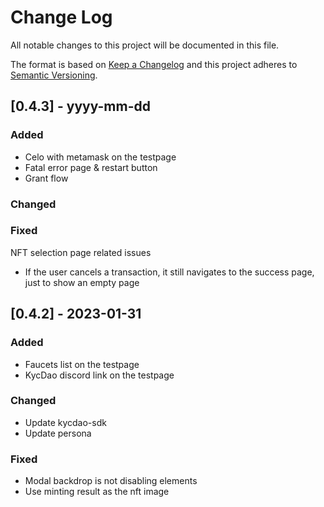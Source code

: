 # Change Log

All notable changes to this project will be documented in this file.

The format is based on [Keep a Changelog](http://keepachangelog.com/)
and this project adheres to [Semantic Versioning](http://semver.org/).

## [0.4.3] - yyyy-mm-dd

### Added

- Celo with metamask on the testpage
- Fatal error page & restart button
- Grant flow

### Changed

### Fixed

NFT selection page related issues

- If the user cancels a transaction, it still navigates to the success page, just to show an empty page

## [0.4.2] - 2023-01-31

### Added

- Faucets list on the testpage
- KycDao discord link on the testpage

### Changed

- Update kycdao-sdk
- Update persona

### Fixed

- Modal backdrop is not disabling elements
- Use minting result as the nft image
